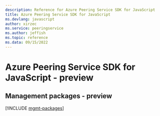 ```yaml
---
description: Reference for Azure Peering Service SDK for JavaScript
title: Azure Peering Service SDK for JavaScript
ms.devlang: javascript
author: xirzec
ms.service: peeringservice
ms.author: jeffish
ms.topic: reference
ms.data: 09/15/2022
---
```

# Azure Peering Service SDK for JavaScript - preview

## Management packages - preview
[!INCLUDE [mgmt-packages](peering-service-mgmt-index.md)]

